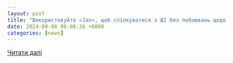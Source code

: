 ```yaml
---
layout: post
title: "Використовуйте «Jan», щоб спілкуватися з ШІ без побоювань щодо конфіденційності. ᐉ"
date: 2024-08-06 06:08:26 +0000
categories: [news]
---
```


[Читати далі](https://pogliad.ua/vykorystovujte-jan-shhob-spilkuvatysya-z-shi-bez-poboyuvan-shhodo-konfidenczijnosti/)
